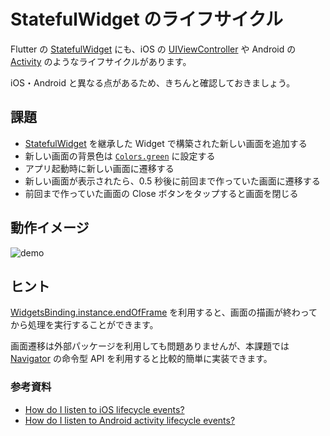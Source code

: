 # StatefulWidget のライフサイクル

Flutter の [StatefulWidget] にも、iOS の [UIViewController] や Android の [Activity] のようなライフサイクルがあります。

iOS・Android と異なる点があるため、きちんと確認しておきましょう。

## 課題

- [StatefulWidget] を継承した Widget で構築された新しい画面を追加する
- 新しい画面の背景色は [`Colors.green`] に設定する
- アプリ起動時に新しい画面に遷移する
- 新しい画面が表示されたら、0.5 秒後に前回まで作っていた画面に遷移する
- 前回まで作っていた画面の Close ボタンをタップすると画面を閉じる

## 動作イメージ

![demo]

## ヒント

[WidgetsBinding.instance.endOfFrame] を利用すると、画面の描画が終わってから処理を実行することができます。

画面遷移は外部パッケージを利用しても問題ありませんが、本課題では [Navigator] の命令型 API を利用すると比較的簡単に実装できます。

### 参考資料

- [How do I listen to iOS lifecycle events?]
- [How do I listen to Android activity lifecycle events?]

<!-- Links -->

[StatefulWidget]: https://api.flutter.dev/flutter/widgets/StatefulWidget-class.html

[UIViewController]: https://developer.apple.com/documentation/uikit/uiviewcontroller

[Activity]: https://developer.android.com/guide/components/activities/activity-lifecycle

[`Colors.green`]: https://api.flutter.dev/flutter/material/Colors/green-constant.html

[demo]: https://github.com/yumemi-inc/flutter-training-template/blob/main/docs/sessions/images/lifecycle/demo.gif?raw=true

[WidgetsBinding.instance.endOfFrame]: https://api.flutter.dev/flutter/scheduler/SchedulerBinding/endOfFrame.html

[Navigator]: https://api.flutter.dev/flutter/widgets/Navigator-class.html

[How do I listen to iOS lifecycle events?]: https://docs.flutter.dev/get-started/flutter-for/uikit-devs#listening-to-lifecycle-events

[How do I listen to Android activity lifecycle events?]: https://docs.flutter.dev/get-started/flutter-for/android-devs#how-do-i-listen-to-android-activity-lifecycle-events
